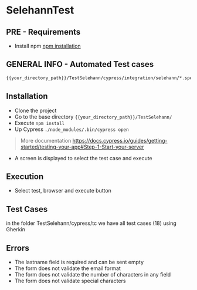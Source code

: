 # SelehannTest

## PRE - Requirements

- Install npm
[npm installation](https://medium.com/javascript-comunidad/c%C3%B3mo-instalar-node-js-y-npm-en-mac-9d80f26fb88d)

## GENERAL INFO - Automated Test cases
```bash
{{your_directory_path}}/TestSelehann/cypress/integration/selehann/*.spec.js
``` 

## Installation

- Clone the project
- Go to the base directory `{{your_directory_path}}/TestSelehann/`
- Execute `npm install`
- Up Cypress `./node_modules/.bin/cypress open`
> More documentation https://docs.cypress.io/guides/getting-started/testing-your-app#Step-1-Start-your-server
- A screen is displayed to select the test case and execute

## Execution
- Select test, browser and execute button

## Test Cases
in the folder TestSelehann/cypress/tc we have all test cases (18) using Gherkin

## Errors

- The lastname field is required and can be sent empty
- The form does not validate the email format
- The form does not validate the number of characters in any field
- The form does not validate special characters
